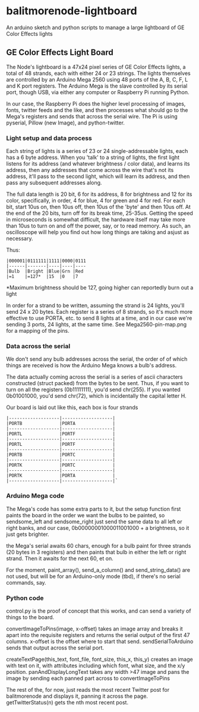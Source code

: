 balitmorenode-lightboard
========================

An arduino sketch and python scripts to manage a large lightboard of GE Color Effects lights

GE Color Effects Light Board
----------------------------

The Node's lightboard is a 47x24 pixel series of GE Color Effects lights, a total of 48 strands,
each with either 24 or 23 strings.  The lights themselves are controlled by an Arduino Mega 2560
using 48 ports of the A, B, C, F, L and K port registers.  The Arduino Mega is the slave controlled by
its serial port, though USB, via either any computer or Raspberry Pi running Python.

In our case, the Raspberry Pi does the higher level processing of images, fonts, twitter feeds
and the like, and then processes what should go to the Mega's registers and sends that across the
serial wire.  The Pi is using pyserial, Pillow (new Image), and python-twitter.

### Light setup and data process ###

Each string of lights is a series of 23 or 24 single-addressable lights, each has a 6 byte address.
When you 'talk' to a string of lights, the first light listens for its address (and whatever
brightness / color data), and learns its address, then any addresses that come across the wire that's
not its address, it'll pass to the second light, which will learn its address, and then pass any
subsequent addresses along.

The full data length is 20 bit, 6 for its address, 8 for brightness and 12 for its color, specifically,
in order, 4 for blue, 4 for green and 4 for red.  For each bit, start 10us on, then 10us off, then
10us of the 'byte' and then 10us off. At the end of the 20 bits, turn off for its break time, 25-35us.
Getting the speed in microseconds is somewhat difficult, the hardware itself may take more than 10us
to turn on and off the power, say, or to read memory.  As such, an oscilloscope will help you find out
how long things are taking and asjust as necessary.

Thus:


    |000001|0111111|1111|0000|0111
    |------|-------|----|----|----
    |Bulb  |Bright |Blue|Grn |Red
    |=1    |=127*  |15  |0   |7


*Maximum brightness should be 127, going higher can reportedly burn out a light

In order for a strand to be written, assuming the strand is 24 lights, you'll send 24 x 20 bytes. Each
register is a series of 8 strands, so it's much more effective to use PORTA, etc. to send 8 lights at
a time, and in our case we're sending 3 ports, 24 lights, at the same time.  See Mega2560-pin-map.png
for a mapping of the pins.

### Data across the serial ###

We don't send any bulb addresses across the serial, the order of of which things are received is how
the Arduino Mega knows a bulb's address.

The data actually coming across the serial is a series of ascii characters constructed (struct packed) from
the bytes to be sent.  Thus, if you want to turn on all the registers (0b11111111), you'd send chr(255).
If you wanted 0b01001000, you'd send chr(72), which is incidentally the capital letter H.

Our board is laid out like this, each box is four strands

    |-------------------|-------------------|
    |PORTB              |PORTA              |
    |-------------------|-------------------|
    |PORTL              |PORTF              |
    |-------------------|-------------------|
    |PORTL              |PORTF              |
    |-------------------|-------------------|
    |PORTB              |PORTC              |
    |-------------------|-------------------|
    |PORTK              |PORTC              |
    |-------------------|-------------------|
    |PORTK              |PORTA              |
    |-------------------|-------------------|`

### Arduino Mega code ###

The Mega's code has some extra parts to it, but the setup function first paints the board in the order
we want the bulbs to be painted, so sendsome_left and sendsome_right just send the same data to all left
or right banks, and our case, 0b00000001000011001000 + a brightness, so it just gets brighter.

the Mega's serial awaits 60 chars, enough for a bulb paint for three strands (20 bytes in 3 registers) and
then paints that bulb in either the left or right strand.  Then it awaits for the next 60, et on.

For the moment, paint_array(), send_a_column() and send_string_data() are not used, but will be for
an Arduino-only mode (tbd), if there's no serial commands, say.

### Python code ###

control.py is the proof of concept that this works, and can send a variety of things to the board.

convertImageToPins(image, x-offset) takes an image array and breaks it apart into the requisite
registers and returns the serial output of the first 47 columns.  x-offset is the offset where
to start that send.  sendSerialToArduino sends that output across the serial port.

createTextPage(this_text, font_file, font_size, this_x, this_y) creates an image with text on it, with
attributes including which font, what size, and the x/y position.  panAndDisplayLongText takes any
width >47 image and pans the image by sending each panned part across to convertImageToPins

The rest of the, for now, just reads the most recent Twitter post for balitmorenode and displays it,
panning it across the page.  getTwitterStatus(n) gets the nth most recent post.
